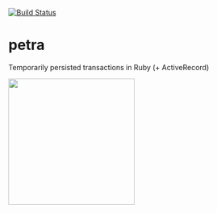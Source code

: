 [![Build Status](https://travis-ci.org/Stex/petra.svg?branch=master)](https://travis-ci.org/Stex/petra)

# petra
Temporarily persisted transactions in Ruby (+ ActiveRecord)

<img src="https://drive.google.com/uc?id=1BKauBWbE66keL1gBBDfgSaRE0lL5x586&export=download" width="250" />
